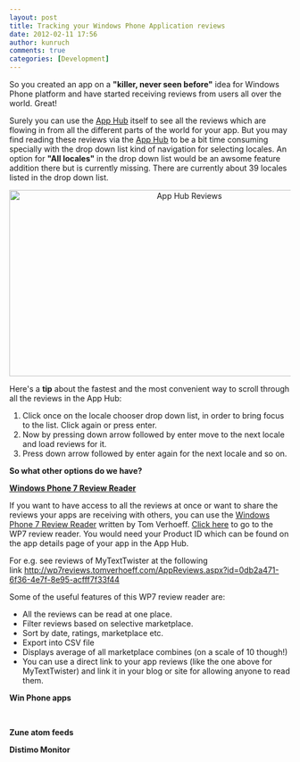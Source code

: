 ```yaml
---
layout: post
title: Tracking your Windows Phone Application reviews
date: 2012-02-11 17:56
author: kunruch
comments: true
categories: [Development]
---
```

So you created an app on a <strong>"killer, never seen before"</strong> idea for Windows Phone platform and have started receiving reviews from users all over the world. Great!

Surely you can use the <a title="create.msdn.com" href="http://create.msdn.com" target="_blank">App Hub</a> itself to see all the reviews which are flowing in from all the different parts of the world for your app. But you may find reading these reviews via the <a title="create.msdn.com" href="http://create.msdn.com" target="_blank">App Hub</a> to be a bit time consuming specially with the drop down list kind of navigation for selecting locales. An option for <strong>"All locales"</strong> in the drop down list would be an awsome feature addition there but is currently missing. There are currently about 39 locales listed in the drop down list.
<p style="text-align: center"><a href="http://kunruchcreations.com/wp-content/uploads/2012/01/apphubreviews.png"><img class="wp-image-349 aligncenter" title="App Hub Reviews" src="http://kunruchcreations.com/wp-content/uploads/2012/01/apphubreviews.png" alt="App Hub Reviews" width="629" height="334" /></a></p>
Here's a <strong>tip</strong> about the fastest and the most convenient way to scroll through all the reviews in the App Hub:
<ol>
	<li>Click once on the locale chooser drop down list, in order to bring focus to the list. Click again or press enter.</li>
	<li>Now by pressing down arrow followed by enter move to the next locale and load reviews for it.</li>
	<li>Press down arrow followed by enter again for the next locale and so on.</li>
</ol>
<strong>So what other options do we have?</strong>

<strong><a title="Link to Windows Phone 7 Review Reader" href="http://wp7reviews.tomverhoeff.com/" rel="bookmark" target="_blank">Windows Phone 7 Review Reader</a></strong>

If you want to have access to all the reviews at once or want to share the reviews your apps are receiving with others, you can use the <a title="Windows Phone 7 Review Reader" href="http://blog.tomverhoeff.nl/2010/11/02/windows-phone-7-review-reader/" rel="bookmark">Windows Phone 7 Review Reader</a> written by Tom Verhoeff. <a href="http://wp7reviews.tomverhoeff.com/" target="_blank">Click here</a> to go to the WP7 review reader. You would need your Product ID which can be found on the app details page of your app in the App Hub.

For e.g. see reviews of MyTextTwister at the following link <a href="http://wp7reviews.tomverhoeff.com/AppReviews.aspx?id=0db2a471-6f36-4e7f-8e95-acfff7f33f44">http://wp7reviews.tomverhoeff.com/AppReviews.aspx?id=0db2a471-6f36-4e7f-8e95-acfff7f33f44</a>

Some of the useful features of this WP7 review reader are:
<ul>
	<li>All the reviews can be read at one place.</li>
	<li>Filter reviews based on selective marketplace.</li>
	<li>Sort by date, ratings, marketplace etc.</li>
	<li>Export into CSV file</li>
	<li>Displays average of all marketplace combines (on a scale of 10 though!)</li>
	<li>You can use a direct link to your app reviews (like the one above for MyTextTwister) and link it in your blog or site for allowing anyone to read them.</li>
</ul>
<strong>Win Phone apps</strong>

&nbsp;

<strong>Zune atom feeds</strong>

<strong>Distimo Monitor</strong>
